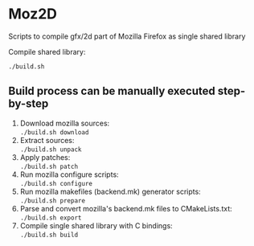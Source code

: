 # Moz2D
Scripts to compile gfx/2d part of Mozilla Firefox as single shared library

Compile shared library:

`./build.sh`

## Build process can be manually executed step-by-step

1. Download mozilla sources:</br>
`./build.sh download`
2. Extract sources:</br>
`./build.sh unpack`
3. Apply patches:</br>
`./build.sh patch`
4. Run mozilla configure scripts:</br>
`./build.sh configure`
5. Run mozilla makefiles (backend.mk) generator scripts:</br>
`./build.sh prepare`
6. Parse and convert mozilla's backend.mk files to CMakeLists.txt:</br>
`./build.sh export`
7. Compile single shared library with C bindings:</br>
`./build.sh build`

